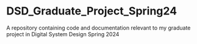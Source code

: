 # DSD_Graduate_Project_Spring24
A repository containing code and documentation relevant to my graduate project in Digital System Design Spring 2024
